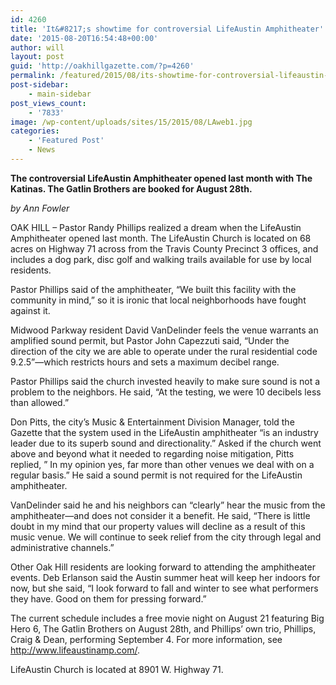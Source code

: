 ```yaml
---
id: 4260
title: 'It&#8217;s showtime for controversial LifeAustin Amphitheater'
date: '2015-08-20T16:54:48+00:00'
author: will
layout: post
guid: 'http://oakhillgazette.com/?p=4260'
permalink: /featured/2015/08/its-showtime-for-controversial-lifeaustin-amphitheater/
post-sidebar:
    - main-sidebar
post_views_count:
    - '7833'
image: /wp-content/uploads/sites/15/2015/08/LAweb1.jpg
categories:
    - 'Featured Post'
    - News
---
```


 **The controversial LifeAustin Amphitheater opened last month with The Katinas. The Gatlin Brothers are booked for August 28th.**

*by Ann Fowler*

OAK HILL – Pastor Randy Phillips realized a dream when the LifeAustin Amphitheater opened last month. The LifeAustin Church is located on 68 acres on Highway 71 across from the Travis County Precinct 3 offices, and includes a dog park, disc golf and walking trails available for use by local residents.

Pastor Phillips said of the amphitheater, “We built this facility with the community in mind,” so it is ironic that local neighborhoods have fought against it.

Midwood Parkway resident David VanDelinder feels the venue warrants an amplified sound permit, but Pastor John Capezzuti said, “Under the direction of the city we are able to operate under the rural residential code 9.2.5”—which restricts hours and sets a maximum decibel range.

Pastor Phillips said the church invested heavily to make sure sound is not a problem to the neighbors. He said, “At the testing, we were 10 decibels less than allowed.”

Don Pitts, the city’s Music &amp; Entertainment Division Manager, told the Gazette that the system used in the LifeAustin amphitheater “is an industry leader due to its superb sound and directionality.” Asked if the church went above and beyond what it needed to regarding noise mitigation, Pitts replied, ” In my opinion yes, far more than other venues we deal with on a regular basis.” He said a sound permit is not required for the LifeAustin amphitheater.

VanDelinder said he and his neighbors can “clearly” hear the music from the amphitheater—and does not consider it a benefit. He said, “There is little doubt in my mind that our property values will decline as a result of this music venue. We will continue to seek relief from the city through legal and administrative channels.”

Other Oak Hill residents are looking forward to attending the amphitheater events. Deb Erlanson said the Austin summer heat will keep her indoors for now, but she said, “I look forward to fall and winter to see what performers they have. Good on them for pressing forward.”

The current schedule includes a free movie night on August 21 featuring Big Hero 6, The Gatlin Brothers on August 28th, and Phillips’ own trio, Phillips, Craig &amp; Dean, performing September 4. For more information, see http://www.lifeaustinamp.com/.

LifeAustin Church is located at 8901 W. Highway 71.